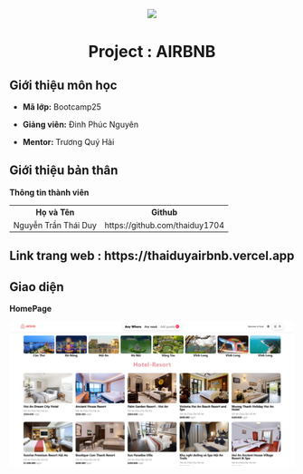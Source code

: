 <p align="center">
   <a href="https://cybersoft.edu.vn/">
      <img src="https://cybersoft.edu.vn/wp-content/uploads/2017/03/MIN-OP1.png" border="none">
   </a>
</p>
<h1 align="center">
    Project : AIRBNB
</h1>

<h2>
   Giới thiệu môn học   
</h2>

- **Mã lớp:** Bootcamp25

- **Giảng viên:** Đinh Phúc Nguyên
- **Mentor:** Trương Quý Hải

<h2>
   Giới thiệu bản thân
</h2>

**Thông tin thành viên**

<table align="center">
      <tr>
       <th>Họ và Tên</th>
       <th>Github</th>
       </tr>
      <tr>
       <td>Nguyễn Trần Thái Duy</td>
       <td>https://github.com/thaiduy1704</td>
     </tr>
</table>

<h2>
  Link trang web  : https://thaiduyairbnb.vercel.app
</h2>
<h2>
 Giao diện
</h2>

**HomePage**

<p align="center">
   <a href=" https://thaiduyairbnb.vercel.app/">
      <img src='./src/images/homepage.jpg' border="none">
   </a>
</p>
